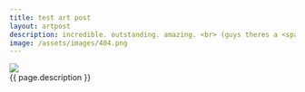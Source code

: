 ```yaml
---
title: test art post
layout: artpost
description: incredible. outstanding. amazing. <br> (guys theres a <span id="shaky">paw on-screen</span> !!! )
image: /assets/images/404.png
---
```


<img src="{{ page.image }}" class="ca-inpost">

<div class="ca-inpost-description">{{ page.description }}</div>